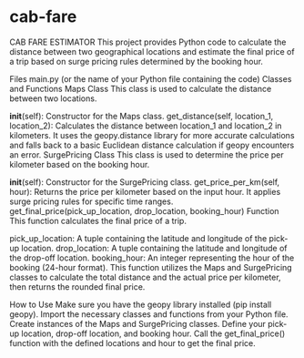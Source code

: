 # cab-fare
CAB FARE ESTIMATOR
This project provides Python code to calculate the distance between two geographical locations and estimate the final price of a trip based on surge pricing rules determined by the booking hour.

Files
main.py (or the name of your Python file containing the code)
Classes and Functions
Maps Class
This class is used to calculate the distance between two locations.

__init__(self): Constructor for the Maps class.
get_distance(self, location_1, location_2): Calculates the distance between location_1 and location_2 in kilometers. It uses the geopy.distance library for more accurate calculations and falls back to a basic Euclidean distance calculation if geopy encounters an error.
SurgePricing Class
This class is used to determine the price per kilometer based on the booking hour.

__init__(self): Constructor for the SurgePricing class.
get_price_per_km(self, hour): Returns the price per kilometer based on the input hour. It applies surge pricing rules for specific time ranges.
get_final_price(pick_up_location, drop_location, booking_hour) Function
This function calculates the final price of a trip.

pick_up_location: A tuple containing the latitude and longitude of the pick-up location.
drop_location: A tuple containing the latitude and longitude of the drop-off location.
booking_hour: An integer representing the hour of the booking (24-hour format).
This function utilizes the Maps and SurgePricing classes to calculate the total distance and the actual price per kilometer, then returns the rounded final price.

How to Use
Make sure you have the geopy library installed (pip install geopy).
Import the necessary classes and functions from your Python file.
Create instances of the Maps and SurgePricing classes.
Define your pick-up location, drop-off location, and booking hour.
Call the get_final_price() function with the defined locations and hour to get the final price.

